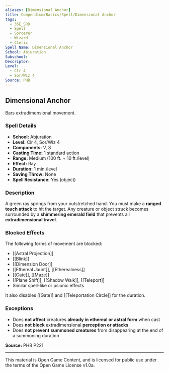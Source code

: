 ```yaml
---
aliases: [Dimensional Anchor]
title: Compendium/Basics/Spell/Dimensional Anchor
tags:
  - 35E_SRD
  - Spell
  - Sorcerer
  - Wizard
  - Cleric
Spell Name: Dimensional Anchor
School: Abjuration
Subschool: 
Descriptor: 
Level:
  - Clr 4
  - Sor/Wiz 4
Source: PHB
---
```


## Dimensional Anchor

Bars extradimensional movement.

### Spell Details

- **School:** Abjuration  
- **Level:** Clr 4, Sor/Wiz 4  
- **Components:** V, S  
- **Casting Time:** 1 standard action  
- **Range:** Medium (100 ft. + 10 ft./level)  
- **Effect:** Ray  
- **Duration:** 1 min./level  
- **Saving Throw:** None  
- **Spell Resistance:** Yes (object)  

### Description

A green ray springs from your outstretched hand. You must make a **ranged touch attack** to hit the target. Any creature or object struck becomes surrounded by a **shimmering emerald field** that prevents all **extradimensional travel**.

### Blocked Effects

The following forms of movement are blocked:

- [[Astral Projection]]  
- [[Blink]]  
- [[Dimension Door]]  
- [[Ethereal Jaunt]], [[Etherealness]]  
- [[Gate]], [[Maze]]  
- [[Plane Shift]], [[Shadow Walk]], [[Teleport]]  
- Similar spell-like or psionic effects

It also disables [[Gate]] and [[Teleportation Circle]] for the duration.

### Exceptions

- Does **not affect** creatures **already in ethereal or astral form** when cast  
- Does **not block** extradimensional **perception or attacks**  
- Does **not prevent** **summoned creatures** from disappearing at the end of a summoning duration


**Source:** PHB P221

---

This material is Open Game Content, and is licensed for public use under  
the terms of the Open Game License v1.0a.
